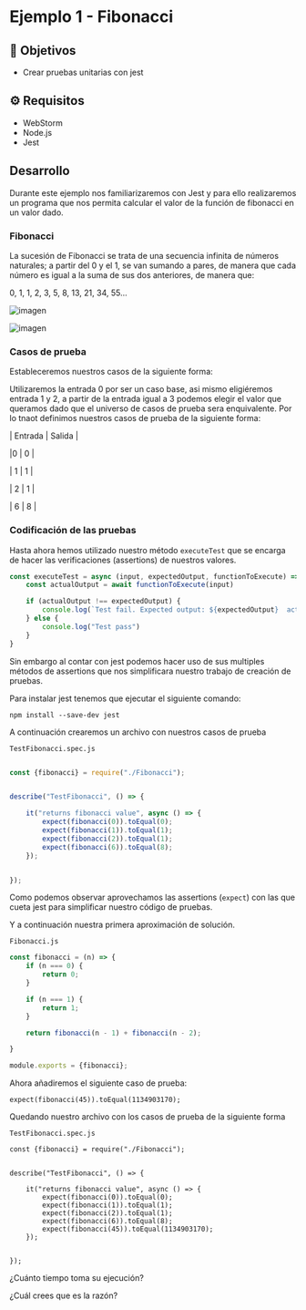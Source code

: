 # Ejemplo 1 - Fibonacci

## :dart: Objetivos

- Crear pruebas unitarias con jest

## ⚙ Requisitos

- WebStorm
- Node.js
- Jest

## Desarrollo

Durante este ejemplo nos familiarizaremos con Jest y para ello realizaremos un programa que nos permita calcular el
valor de la función de fibonacci en un valor dado.

### Fibonacci

La sucesión de Fibonacci se trata de una secuencia infinita de números naturales; a partir del 0 y el 1, se van sumando
a pares, de manera que cada número es igual a la suma de sus dos anteriores, de manera que:

0, 1, 1, 2, 3, 5, 8, 13, 21, 34, 55…

![imagen](https://user-images.githubusercontent.com/5317347/133897579-a4dc4a9e-5335-4c9c-9753-0fd13cabf833.png)

![imagen](https://user-images.githubusercontent.com/5317347/133897592-a71d28b9-8708-4016-8bea-973d28df8e0e.png)

### Casos de prueba

Estableceremos nuestros casos de la siguiente forma:

Utilizaremos la entrada 0 por ser un caso base, asi mismo eligiéremos entrada 1 y 2, a partir de la entrada igual a 3
podemos elegir el valor que queramos dado que el universo de casos de prueba sera enquivalente. Por lo tnaot definimos
nuestros casos de prueba de la siguiente forma:

| Entrada | Salida |

|0 | 0 |

| 1 | 1 |

| 2 | 1 |

| 6 | 8 |

### Codificación de las pruebas

Hasta ahora hemos utilizado nuestro método `executeTest` que se encarga de hacer las verificaciones (assertions) de
nuestros valores.

```javascript
const executeTest = async (input, expectedOutput, functionToExecute) => {
    const actualOutput = await functionToExecute(input)

    if (actualOutput !== expectedOutput) {
        console.log(`Test fail. Expected output: ${expectedOutput}  actual output: ${actualOutput}`)
    } else {
        console.log("Test pass")
    }
}
```

Sin embargo al contar con jest podemos hacer uso de sus multiples métodos de assertions que nos simplificara nuestro
trabajo de creación de pruebas.

Para instalar jest tenemos que ejecutar el siguiente comando:

`npm install --save-dev jest`

A continuación crearemos un archivo con nuestros casos de prueba

`TestFibonacci.spec.js`

```javascript

const {fibonacci} = require("./Fibonacci");


describe("TestFibonacci", () => {

    it("returns fibonacci value", async () => {
        expect(fibonacci(0)).toEqual(0);
        expect(fibonacci(1)).toEqual(1);
        expect(fibonacci(2)).toEqual(1);
        expect(fibonacci(6)).toEqual(8);
    });


});


```

Como podemos observar aprovechamos las assertions (`expect`) con las que cueta jest para simplificar nuestro código de
pruebas.

Y a continuación nuestra primera aproximación de solución.

`Fibonacci.js`

```javascript
const fibonacci = (n) => {
    if (n === 0) {
        return 0;
    }

    if (n === 1) {
        return 1;
    }

    return fibonacci(n - 1) + fibonacci(n - 2);

}

module.exports = {fibonacci};

```

Ahora añadiremos el siguiente caso de prueba:

`expect(fibonacci(45)).toEqual(1134903170);`

Quedando nuestro archivo con los casos de prueba de la siguiente forma

`TestFibonacci.spec.js`

```
const {fibonacci} = require("./Fibonacci");


describe("TestFibonacci", () => {

    it("returns fibonacci value", async () => {
        expect(fibonacci(0)).toEqual(0);
        expect(fibonacci(1)).toEqual(1);
        expect(fibonacci(2)).toEqual(1);
        expect(fibonacci(6)).toEqual(8);
        expect(fibonacci(45)).toEqual(1134903170);
    });


});

```

¿Cuánto tiempo toma su ejecución?

¿Cuál crees que es la razón?


